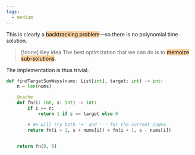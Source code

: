 ```yaml
---
tags:
  - medium
---
```


This is clearly a <mark style="background: #FFB86CA6;">backtracking problem</mark>—so there is no polynomial time solution.

>[!done] Key idea
>The best optimization that we can do is to <mark style="background: #FFB86CA6;">memoize sub-solutions</mark>.

The implementation is thus trivial.

```python
def findTargetSumWays(nums: List[int], target: int) -> int:
	n = len(nums)

	@cache
	def fn(i: int, s: int) -> int:
		if i == n:
			return 1 if s == target else 0

		# We will try both '+' and '-' for the current index.
		return fn(i + 1, s + nums[i]) + fn(i + 1, s - nums[i])


	return fn(0, 0)
```
